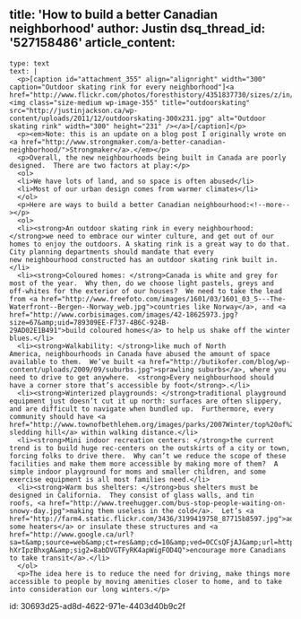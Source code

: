 title: 'How to build a better Canadian neighborhood'
author: Justin
dsq_thread_id: '527158486'
article_content:
  -
    type: text
    text: |
      <p>[caption id="attachment_355" align="alignright" width="300" caption="Outdoor skating rink for every neighborhood"]<a href="http://www.flickr.com/photos/foresthistory/4351837730/sizes/z/in/photostream/"><img class="size-medium wp-image-355" title="outdoorskating" src="http://justinjackson.ca/wp-content/uploads/2011/12/outdoorskating-300x231.jpg" alt="Outdoor skating rink" width="300" height="231" /></a>[/caption]</p>
      <p><em>Note: this is an update on a blog post I originally wrote on <a href="http://www.strongmaker.com/a-better-canadian-neighborhood/">Strongmaker</a>.</em></p>
      <p>Overall, the new neighbourhoods being built in Canada are poorly designed.  There are two factors at play:</p>
      <ol>
      <li>We have lots of land, and so space is often abused</li>
      <li>Most of our urban design comes from warmer climates</li>
      </ol>
      <p>Here are ways to build a better Canadian neighbourhood:<!--more--></p>
      <ol>
      <li><strong>An outdoor skating rink in every neighbourhood: </strong>we need to embrace our winter culture, and get out of our homes to enjoy the outdoors. A skating rink is a great way to do that. City planning departments should mandate that every new neighbourhood constructed has an outdoor skating rink built in.</li>
      <li><strong>Coloured homes: </strong>Canada is white and grey for most of the year.  Why then, do we choose light pastels, greys and off-whites for the exterior of our houses?  We need to take the lead from <a href="http://www.freefoto.com/images/1601/03/1601_03_5---The-Waterfront--Bergen--Norway_web.jpg">countries like Norway</a>, and <a href="http://www.corbisimages.com/images/42-18625973.jpg?size=67&amp;uid=789309EE-F737-4B6C-924B-29AD02E1B491">build coloured homes</a> to help us shake off the winter blues.</li>
      <li><strong>Walkability: </strong>like much of North America, neighbourhoods in Canada have abused the amount of space available to them.  We’ve built <a href="http://butikofer.com/blog/wp-content/uploads/2009/09/suburbs.jpg">sprawling suburbs</a>, where you need to drive to get anywhere.  <strong>Every neighbourhood should have a corner store that’s accessible by foot</strong>.</li>
      <li><strong>Winterized playgrounds: </strong>traditional playground equipment just doesn’t cut it up north: surfaces are often slippery, and are difficult to navigate when bundled up.  Furthermore, every community should have <a href="http://www.townofbethlehem.org/images/parks/2007Winter/top%20of%20sledding%20hill%202.jpg">a sledding hill</a> within walking distance.</li>
      <li><strong>Mini indoor recreation centers: </strong>the current trend is to build huge rec-centers on the outskirts of a city or town, forcing folks to drive there.  Why can’t we reduce the scope of these facilities and make them more accessible by making more of them?  A simple indoor playground for moms and smaller children, and some exercise equipment is all most families need.</li>
      <li><strong>Warm bus shelters: </strong>bus shelters must be designed in California.  They consist of glass walls, and tin roofs, <a href="http://www.treehugger.com/bus-stop-people-waiting-on-snowy-day.jpg">making them useless in the cold</a>.  Let’s <a href="http://farm4.static.flickr.com/3436/3199419758_87715b8597.jpg">add some heaters</a> or insulate these structures and <a href="http://www.google.ca/url?sa=t&amp;source=web&amp;ct=res&amp;cd=10&amp;ved=0CCsQFjAJ&amp;url=http%3A%2F%2Fwww.actiontransport.ca%2Fissuepapers%2FIP4.pdf&amp;rct=j&amp;q=how+many+canadians+take+public+transit&amp;ei=N03jStLQEYnyMbyVuLsB&amp;usg=AFQjCNGUG01SRXBKQy_ejc-hXrIpzBhxgA&amp;sig2=8abDVGTFyRK4apWigFOD4Q">encourage more Canadians to take transit</a>.</li>
      </ol>
      <p>The idea here is to reduce the need for driving, make things more accessible to people by moving amenities closer to home, and to take into consideration our long winters.</p>
      
id: 30693d25-ad8d-4622-971e-4403d40b9c2f
